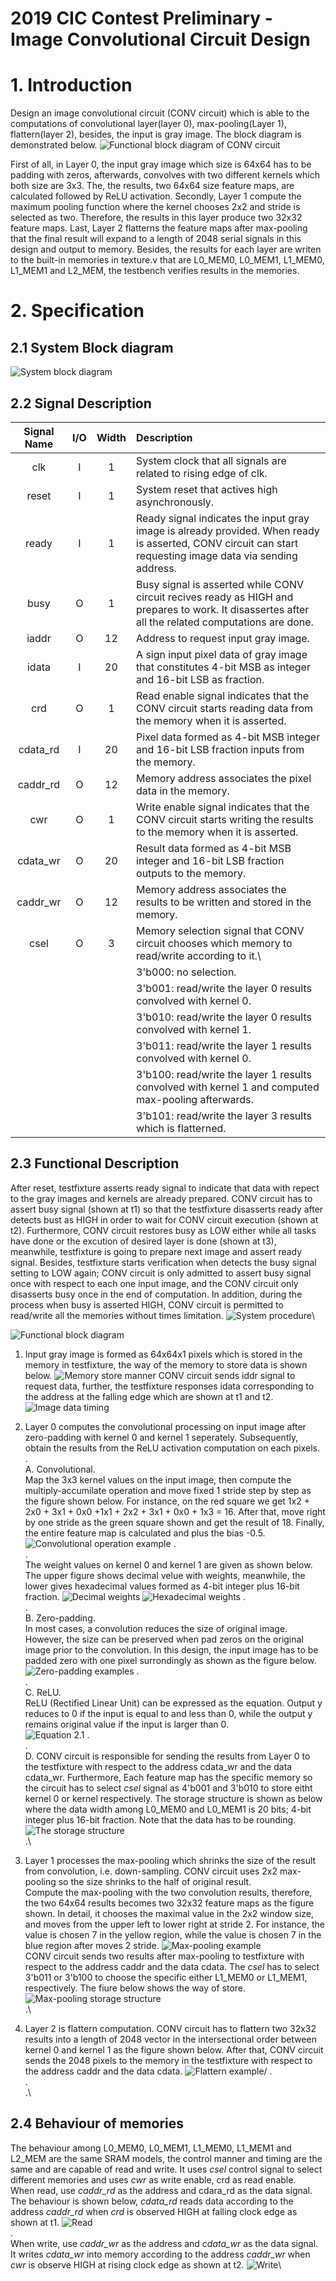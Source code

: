# 2019 CIC Contest Preliminary - Image Convolutional Circuit Design

# **1. Introduction**

Design an image convolutional circuit (CONV circuit) which is able to the computations of convolutional layer(layer 0), max-pooling(Layer 1), flattern(layer 2), besides, the input is gray image. The block diagram is demonstrated below.
![Functional block diagram of CONV circuit](pics/Figure1.png)

First of all, in Layer 0, the input gray image which size is 64x64 has to be padding with zeros, afterwards, convolves with two different kernels which both size are 3x3. The, the results, two 64x64 size feature maps, are calculated followed by ReLU activation.
Secondly, Layer 1 compute the maximum pooling function where the kernel chooses 2x2 and stride is selected as two. Therefore, the results in this layer produce two 32x32 feature maps.
Last, Layer 2 flatterns the feature maps after max-pooling that the final result will expand to a length of 2048 serial signals in this design and output to memory.
Besides, the results for each layer are writen to the built-in memories in texture.v that are L0_MEM0, L0_MEM1, L1_MEM0, L1_MEM1 and L2_MEM, the testbench verifies results in the memories.
  
# **2. Specification**
## 2.1 System Block diagram
![System block diagram](pics/Figure2.1.png)

## 2.2 Signal Description
| Signal Name | I/O | Width | Description |
|:---:|:---:|:---:|:---|
|    clk      |  I  |   1   | System clock that all signals are related to rising edge of clk.       	 |	  
|    reset    |  I  |   1   | System reset that actives high asynchronously. 							 | 
|    ready    |  I  |   1   | Ready signal indicates the input gray image is already provided. When ready is asserted, CONV circuit can start requesting image data via sending address. |
|    busy     |  O  |   1   | Busy signal is asserted while CONV circuit recives ready as HIGH and prepares to work. It disassertes after all the related computations are done. |
|    iaddr    |  O  |  12   | Address to request input gray image. 										 |
|    idata    |  I  |  20   | A sign input pixel data of gray image that constitutes 4-bit MSB as integer and 16-bit LSB as fraction. |
|     crd     |  O  |   1   | Read enable signal indicates that the CONV circuit starts reading data from the memory when it is asserted. |
|   cdata_rd  |  I  |  20   | Pixel data formed as 4-bit MSB integer and 16-bit LSB fraction inputs from the memory. |
|   caddr_rd  |  O  |  12   | Memory address associates the pixel data in the memory. |
|     cwr     |  O  |   1   | Write enable signal indicates that the CONV circuit starts writing the results to the memory when it is asserted. |
|   cdata_wr  |  O  |  20   | Result data formed as 4-bit MSB integer and 16-bit LSB fraction outputs to the memory. |
|   caddr_wr  |  O  |  12   | Memory address associates the results to be written and stored in the memory. |
|     csel    |  O  |   3   | Memory selection signal that CONV circuit chooses which memory to read/write according to it.\
|             |     |       | 3'b000: no selection.
|             |     |       | 3'b001: read/write the layer 0 results convolved with kernel 0.
|             |     |       | 3'b010: read/write the layer 0 results convolved with kernel 1.
|             |     |       | 3'b011: read/write the layer 1 results convolved with kernel 0.
|             |     |       | 3'b100: read/write the layer 1 results convolved with kernel 1 and computed max-pooling afterwards.
|             |     |       | 3'b101: read/write the layer 3 results which is flatterned. |

## 2.3 Functional Description
After reset, testfixture asserts ready signal to indicate that data with repect to the gray images and kernels are already prepared. CONV circuit has to assert busy signal (shown at t1) so that the testfixture disasserts ready after detects bust as HIGH in order to wait for CONV circuit execution (shown at t2).
Furthermore, CONV circuit restores busy as LOW either while all tasks have done or the excution of desired layer is done (shown at t3), meanwhile, testfixture is going to prepare next image and assert ready signal. Besides, testfixture starts verification when detects the busy signal setting to LOW again; CONV circuit is only admitted to assert busy signal once with respect to each one input image, and the CONV circuit only disasserts busy once in the end of computation. In addition, during the process when busy is asserted HIGH, CONV circuit is permitted to read/write all the memories without times limitation.
![System procedure](pics/Figure2.3.1.png)\
  
  
  
![Functional block diagram](pics/Figure2.3.2.png)
1. Input gray image is formed as 64x64x1 pixels which is stored in the memory in testfixture, the way of the memory to store data is shown below.
![Memory store manner](pics/Figure2.3.3.png)
CONV circuit sends iddr signal to request data, further, the testfixture responses idata corresponding to the address at the falling edge which are shown at t1 and t2.
![Image data timing](pics/Figure2.3.4.png)

2. Layer 0 computes the convolutional processing on input image after zero-padding with kernel 0 and kernel 1 seperately. Subsequently, obtain the results from the ReLU activation computation on each pixels.\
.\
	A. Convolutional.\
		Map the 3x3 kernel values on the input image, then compute the multiply-accumilate operation and move fixed 1 stride step by step as the figure shown below. For instance, on the red square we get 1x2 + 2x0 + 3x1 + 0x0 +1x1 + 2x2 + 3x1 + 0x0 + 1x3 = 16. After that, move right by one stride as the green square shown and get the result of 18. Finally, the entire feature map is calculated and plus the bias -0.5.
![Convolutional operation example](pics/Figure2.3.5.png)
.\
.\
		The weight values on kernel 0 and kernel 1 are given as shown below. The upper figure shows decimal velue with weights, meanwhile, the lower gives hexadecimal values formed as 4-bit integer plus 16-bit fraction. 
![Decimal weights](pics/Figure2.3.6.png)
![Hexadecimal weights](pics/Figure2.3.7.png)
.\
.\
	B. Zero-padding.\
		In most cases, a convolution reduces the size of original image. However, the size can be preserved when pad zeros on the original image prior to the convolution. In this design, the input image has to be padded zero with one pixel surrondingly as shown as the figure below.
![Zero-padding examples](pics/Figure2.3.8.png)
.\
.\
	C. ReLU.\
		ReLU (Rectified Linear Unit) can be expressed as the equation. Output y reduces to 0 if the input is equal to and less than 0, while the output y remains original value if the input is larger than 0.\
![Equation 2.1](pics/Equation2.1.png)
.\
.\
	D. 
		CONV circuit is responsible for sending the results from Layer 0 to the testfixture with respect to the address cdata_wr and the data cdata_wr. Furthermore, Each feature map has the specific memory so the circuit has to select _csel_ signal as 4'b001 and 3'b010 to store eitht kernel 0 or kernel respectively. The storage structure is shown as below where the data width among L0_MEM0 and L0_MEM1 is 20 bits; 4-bit integer plus 16-bit fraction. Note that the data has to be rounding. 
![The storage structure](pics/Figure2.3.9.png)\
.\
3. Layer 1 processes the max-pooling which shrinks the size of the result from convolution, i.e. down-sampling. CONV circuit uses 2x2 max-pooling so the size shrinks to the half of original result.\
Compute the max-pooling with the two convolution results, therefore, the two 64x64 results becomes two 32x32 feature maps as the figure shown. In detail, it chooses the maximal value in the 2x2 window size, and moves from the upper left to lower right at stride 2. For instance, the value is chosen 7 in the yellow region, while the value is chosen 7 in the blue region after moves 2 stride.
![Max-pooling example](pics/Figure2.3.10.png)
\
CONV circuit sends two results after max-pooling to testfixture with respect to the address caddr and the data cdata. The _csel_ has to select 3'b011 or 3'b100 to choose the specific either L1_MEM0 or L1_MEM1, respectively. The fiure below shows the way of store.
![Max-pooling storage structure](pics/Figure2.3.11.png)
\
.\
4. Layer 2 is flattern computation. CONV circuit has to flattern two 32x32 results into a length of 2048 vector in the intersectional order between kernel 0 and kernel 1 as the figure shown below. After that, CONV circuit sends the 2048 pixels to the memory in the testfixture with respect to the address caddr and the data cdata.
![Flattern example](pics/Figure2.3.12.png)/
.\
.\
.\
## 2.4 Behaviour of memories
The behaviour among L0_MEM0, L0_MEM1, L1_MEM0, L1_MEM1 and L2_MEM are the same SRAM models, the control manner and timing are the same and are capable of read and write. It uses _csel_ control signal to select different memories and uses _cwr_ as write enable, crd as read enable.\
When read, use _caddr_rd_ as the address and cdara_rd as the data signal. The behaviour is shown below, _cdata_rd_ reads data according to the address _caddr_rd_ when _crd_ is observed HIGH at falling clock edge as shown at t1.
![Read](pics/Figure2.4.1.png)\
.\
When write, use _caddr_wr_ as the address and _cdata_wr_ as the data signal. It writes _cdata_wr_ into memory according to the address _caddr_wr_ when _cwr_ is observe HIGH at rising clock edge as shown at t2.
![Write](pics/Figure2.4.2.png)\


